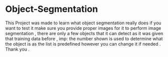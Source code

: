 # Object-Segmentation
 This Project was made to learn what object segmentation really does 
if you want to test it make sure you provide proper images for it to perform image segmentation ,
there are only a few objects that it can detect as it was given that training data before ,
imp:  the number shown is used to determine what the object is as the list is predefined however you can change it if needed .
Thank you .
